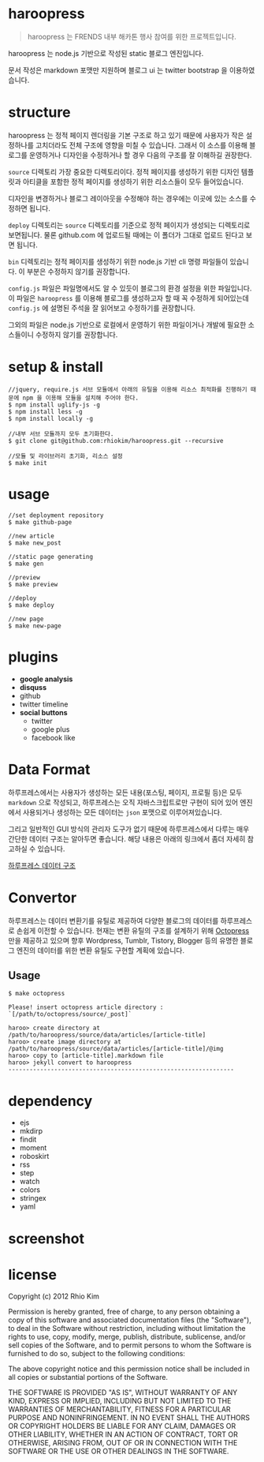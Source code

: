 # haroopress 
>haroopress 는 FRENDS 내부 해카톤 행사 참여를 위한 프로젝트입니다.

haroopress 는 node.js 기반으로 작성된 static 블로그 엔진입니다.

문서 작성은 markdown 포맷만 지원하며 블로그 ui 는 twitter bootstrap 을 이용하였습니다.

# structure

haroopress 는 정적 페이지 렌더링을 기본 구조로 하고 있기 때문에 사용자가 작은 설정하나를 고치더라도 전체 구조에 영향을 미칠 수 있습니다. 그래서 이 소스를 이용해 블로그를 운영하거나 디자인을 수정하거나 할 경우 다음의 구조를 잘 이해하길 권장한다.

`source` 디렉토리 가장 중요한 디렉토리이다. 정적 페이지를 생성하기 위한 디자인 템플릿과 아티클을 포함한 정적 페이지를 생성하기 위한 리소스들이 모두 들어있습니다.

디자인을 변경하거나 블로그 레이아웃을 수정해야 하는 경우에는 이곳에 있는 소스를 수정하면 됩니다.

`deploy` 디렉토리는 `source` 디렉토리를 기준으로 정적 페이지가 생성되는 디렉토리로 보면됩니다. 물론 github.com 에 업로드될 때에는 이 폴더가 그대로 업로드 된다고 보면 됩니다.

`bin` 디렉토리는 정적 페이지를 생성하기 위한 node.js 기반 cli 명령 파일들이 있습니다.  이 부분은 수정하지 않기를 권장합니다.

`config.js` 파일은 파일명에서도 알 수 있듯이 블로그의 환경 설정을 위한 파일입니다.  이 파일은 `haroopress` 를 이용해 블로그를 생성하고자 할 때 꼭 수정하게 되어있는데 `config.js` 에 설명된 주석을 잘 읽어보고 수정하기를 권장합니다.

그외의 파일은 node.js 기반으로 로컬에서 운영하기 위한 파일이거나 개발에 필요한 소스들이니 수정하지 않기를 권장합니다.

# setup & install

```
//jquery, require.js 서브 모듈에서 아래의 유틸을 이용해 리소스 최적화를 진행하기 때문에 npm 을 이용해 모듈을 설치해 주어야 한다.
$ npm install uglify-js -g
$ npm install less -g
$ npm install locally -g

//내부 서브 모듈까지 모두 초기화한다.
$ git clone git@github.com:rhiokim/haroopress.git --recursive

//모듈 및 라이브러리 초기화, 리소스 설정
$ make init
```

# usage

```
//set deployment repository
$ make github-page

//new article
$ make new_post

//static page generating
$ make gen

//preview
$ make preview

//deploy
$ make deploy

//new page
$ make new-page
```

# plugins

* **google analysis**
* **disquss**
* github
* twitter timeline
* **social buttons**
    - twitter
    - google plus
    - facebook like

# Data Format
하루프레스에서는 사용자가 생성하는 모든 내용(포스팅, 페이지, 프로필 등)은 모두 `markdown` 으로 작성되고, 하루프레스는 오직 자바스크립트로만 구현이 되어 있어 엔진에서 사용되거나 생성하는 모든 데이터는 `json` 포맷으로 이루어져있습니다. 

그리고 일반적인 GUI 방식의 관리자 도구가 없기 때문에 하루프레스에서 다루는 매우 간단한 데이터 구조는 알아두면 좋습니다.
해당 내용은 아래의 링크에서 좀더 자세히 참고하실 수 있습니다.

[하루프레스 데이터 구조](https://github.com/rhiokim/haroopress/wiki/%EB%8D%B0%EC%9D%B4%ED%84%B0-%ED%8F%AC%EB%A7%B7)

# Convertor
하루프레스는 데이터 변환기를 유틸로 제공하여 다양한 블로그의 데이터를 하루프레스로 손쉽게 이전할 수 있습니다.
현재는 변환 유틸의 구조를 설계하기 위해 [Octopress](http://octopress.org) 만을 제공하고 있으며 향후 Wordpress, Tumblr, Tistory, Blogger 등의 유명한 블로그 엔진의 데이터를 위한 변환 유틸도 구현할 계획에 있습니다.

## Usage

```
$ make octopress

Please! insert octopress article directory : `[/path/to/octopress/source/_post]`

haroo> create directory at /path/to/haroopress/source/data/articles/[article-title]
haroo> create image directory at /path/to/haroopress/source/data/articles/[article-title]/@img
haroo> copy to [article-title].markdown file
haroo> jekyll convert to haroopress
----------------------------------------------------------------
```

# dependency 
* ejs
* mkdirp
* findit
* moment
* roboskirt
* rss
* step
* watch
* colors
* stringex
* yaml

# screenshot


# license
Copyright (c) 2012 Rhio Kim

Permission is hereby granted, free of charge, to any person obtaining a copy of this software and associated documentation files (the "Software"), to deal in the Software without restriction, including without limitation the rights to use, copy, modify, merge, publish, distribute, sublicense, and/or sell copies of the Software, and to permit persons to whom the Software is furnished to do so, subject to the following conditions:

The above copyright notice and this permission notice shall be included in all copies or substantial portions of the Software.

THE SOFTWARE IS PROVIDED "AS IS", WITHOUT WARRANTY OF ANY KIND, EXPRESS OR IMPLIED, INCLUDING BUT NOT LIMITED TO THE WARRANTIES OF MERCHANTABILITY, FITNESS FOR A PARTICULAR PURPOSE AND NONINFRINGEMENT. IN NO EVENT SHALL THE AUTHORS OR COPYRIGHT HOLDERS BE LIABLE FOR ANY CLAIM, DAMAGES OR OTHER LIABILITY, WHETHER IN AN ACTION OF CONTRACT, TORT OR OTHERWISE, ARISING FROM, OUT OF OR IN CONNECTION WITH THE SOFTWARE OR THE USE OR OTHER DEALINGS IN THE SOFTWARE.
